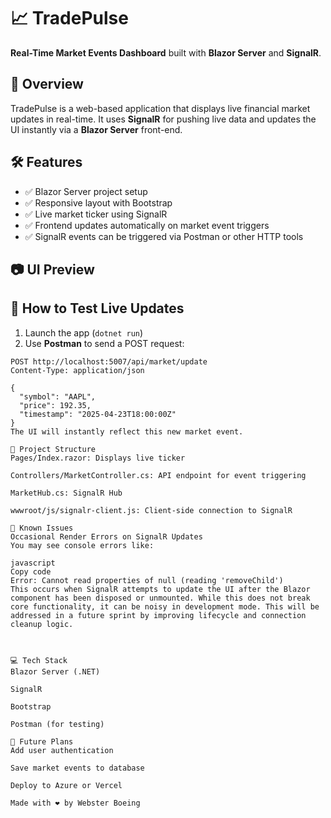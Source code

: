 # 📈 TradePulse

**Real-Time Market Events Dashboard** built with **Blazor Server** and **SignalR**.

## 🚀 Overview

TradePulse is a web-based application that displays live financial market updates in real-time. It uses **SignalR** for pushing live data and updates the UI instantly via a **Blazor Server** front-end.

## 🛠️ Features

- ✅ Blazor Server project setup
- ✅ Responsive layout with Bootstrap
- ✅ Live market ticker using SignalR
- ✅ Frontend updates automatically on market event triggers
- ✅ SignalR events can be triggered via Postman or other HTTP tools

## 📷 UI Preview



## 🧪 How to Test Live Updates

1. Launch the app (`dotnet run`)
2. Use **Postman** to send a POST request:

```http
POST http://localhost:5007/api/market/update
Content-Type: application/json

{
  "symbol": "AAPL",
  "price": 192.35,
  "timestamp": "2025-04-23T18:00:00Z"
}
The UI will instantly reflect this new market event.

📂 Project Structure
Pages/Index.razor: Displays live ticker

Controllers/MarketController.cs: API endpoint for event triggering

MarketHub.cs: SignalR Hub

wwwroot/js/signalr-client.js: Client-side connection to SignalR

🐞 Known Issues
Occasional Render Errors on SignalR Updates
You may see console errors like:

javascript
Copy code
Error: Cannot read properties of null (reading 'removeChild')
This occurs when SignalR attempts to update the UI after the Blazor component has been disposed or unmounted. While this does not break core functionality, it can be noisy in development mode. This will be addressed in a future sprint by improving lifecycle and connection cleanup logic.



💻 Tech Stack
Blazor Server (.NET)

SignalR

Bootstrap

Postman (for testing)

📌 Future Plans
Add user authentication

Save market events to database

Deploy to Azure or Vercel

Made with ❤️ by Webster Boeing
